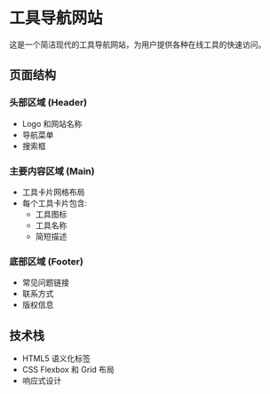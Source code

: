 # 工具导航网站

这是一个简洁现代的工具导航网站，为用户提供各种在线工具的快速访问。

## 页面结构

### 头部区域 (Header)
- Logo 和网站名称
- 导航菜单
- 搜索框

### 主要内容区域 (Main)
- 工具卡片网格布局
- 每个工具卡片包含:
  - 工具图标
  - 工具名称
  - 简短描述
  
### 底部区域 (Footer)
- 常见问题链接
- 联系方式
- 版权信息

## 技术栈
- HTML5 语义化标签
- CSS Flexbox 和 Grid 布局
- 响应式设计 